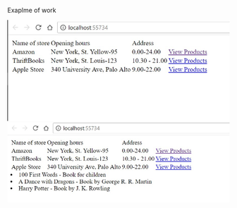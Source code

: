 Exaplme of work

![Image alt](https://github.com/NikitaKozelko/List-of-stores/blob/master/Example%20of%20work/Screenshot_2.jpg)
![Image alt](https://github.com/NikitaKozelko/List-of-stores/blob/master/Example%20of%20work/Screenshot_1.jpg)